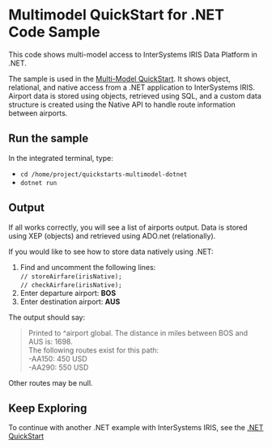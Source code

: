 # Multimodel QuickStart for .NET Code Sample

This code shows multi-model access to InterSystems IRIS Data Platform in .NET.

The sample is used in the [Multi-Model QuickStart](https://learning.intersystems.com/course/view.php?name=Multimodel).
It shows object, relational, and native access from a .NET application to InterSystems IRIS. Airport data is stored using objects, retrieved using SQL, and a custom data structure is created using the Native API to handle route information between airports.

## Run the sample

In the integrated terminal, type: 
* `cd /home/project/quickstarts-multimodel-dotnet`
* `dotnet run`

## Output

If all works correctly, you will see a list of airports output. Data is stored using XEP (objects) and retrieved using ADO.net (relationally).  

If you would like to see how to store data natively using .NET:
1. Find and uncomment the following lines:   
`// storeAirfare(irisNative);`  
`// checkAirfare(irisNative);`
2. Enter departure airport: **BOS**
3. Enter destination airport: **AUS**

The output should say:  
>Printed to ^airport global. The distance in miles between BOS and AUS is: 1698.  
>The following routes exist for this path:  
>  -AA150: 450 USD  
>  -AA290: 550 USD  

Other routes may be null.

## Keep Exploring

To continue with another .NET example with InterSystems IRIS, see the [.NET QuickStart](https://learning.intersystems.com/course/view.php?name=.NET%20QS)